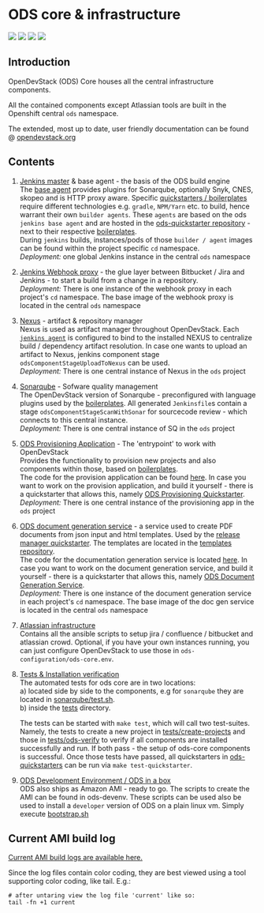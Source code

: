 # ODS core & infrastructure

![](https://github.com/opendevstack/ods-core/workflows/Continous%20Integration%20Tests/badge.svg?branch=master)
![](https://5e5956068688.ngrok.io/images/buildStatus_master.svg)
![](https://5e5956068688.ngrok.io/images/buildStatus_3.x.svg)
![](https://5e5956068688.ngrok.io/images/buildStatus_feature_ods-devenv.svg)

## Introduction
OpenDevStack (ODS) Core houses all the central infrastructure components.

All the contained components except Atlassian tools are built in the Openshift central `ods` namespace.

The extended, most up to date, user friendly documentation can be found @ [opendevstack.org](https://www.opendevstack.org/ods-documentation/)

## Contents
1. [Jenkins master](jenkins/master) & base agent - the basis of the ODS build engine<br>
The [base agent](jenkins/agent-base) provides plugins for Sonarqube, optionally Snyk, CNES, skopeo and is HTTP proxy aware.
Specific [quickstarters / boilerplates](https://github.com/opendevstack/ods-quickstarters/tree/master) require different technologies e.g. `gradle`, `NPM/Yarn` etc. to build, hence warrant their own `builder agents`. These `agents` are based on the ods `jenkins base agent` and are hosted in the [ods-quickstarter repository](https://github.com/opendevstack/ods-quickstarters/tree/master/common/jenkins-agents) - next to their respective [boilerplates](https://github.com/opendevstack/ods-quickstarters/tree/master). <br>During `jenkins` builds, instances/pods of those `builder / agent` images can be found within the project specific `cd` namespace.
<br>*Deployment:* one global Jenkins instance in the central `ods` namespace

1. [Jenkins Webhook proxy](jenkins/webhook-proxy) - the glue layer between Bitbucket / Jira and Jenkins - to start a build from a change in a repository.
<br>*Deployment:* There is one instance of the webhook proxy in each project's `cd` namespace. The base image of the webhook proxy is located in the central `ods` namespace

1. [Nexus](nexus) - artifact & repository manager<br>
Nexus is used as artifact manager throughout OpenDevStack. Each [`jenkins agent`](https://github.com/opendevstack/ods-quickstarters/tree/master/common/jenkins-agents) is configured to bind to the installed NEXUS to centralize build / dependency artifact resolution. In case one wants to upload an artifact to Nexus, jenkins component stage `odsComponentStageUploadToNexus` can be used.
<br>*Deployment:* There is one central instance of Nexus in the `ods` project

1. [Sonarqube](sonarqube) - Sofware quality management <br>
The OpenDevStack version of Sonarqube - preconfigured with language plugins used by the [boilerplates](https://github.com/opendevstack/ods-quickstarters/tree/master). All generated `Jenkinsfile`s contain a stage `odsComponentStageScanWithSonar` for sourcecode review - which connects to this central instance.
<br>*Deployment:* There is one central instance of SQ in the `ods` project

1. [ODS Provisioning Application](ods-provisioning-app) - The 'entrypoint' to work with OpenDevStack<br>
Provides the functionality to provision new projects and also components within those, based on [boilerplates](https://github.com/opendevstack/ods-quickstarters/tree/master). <br>The code for the provision application can be found [here](https://github.com/opendevstack/ods-provisioning-app). In case you want to work on the provision application, and build it yourself - there is a quickstarter that allows this, namely [ODS Provisioning Quickstarter](https://github.com/opendevstack/ods-quickstarters/tree/master/ods-provisioning-app).
<br>*Deployment:* There is one central instance of the provisioning app in the `ods` project

1. [ODS document generation service](ods-document-generation-svc) - a service used to create PDF documents from json input and html templates.
Used by the [release manager quickstarter](https://github.com/opendevstack/ods-quickstarters/tree/master/release-manager).
The templates are located in the [templates repository](https://github.com/opendevstack/ods-document-generation-templates). <br>The code for the documentation generation service is located [here](https://github.com/opendevstack/ods-document-generation-svc). In case you want to work on the document generation service, and build it yourself - there is a quickstarter that allows this, namely [ODS Document Generation Service](https://github.com/opendevstack/ods-quickstarters/tree/master/ods-document-gen-svc). <br>*Deployment:* There is one instance of the document generation service in each project's `cd` namespace. The base image of the doc gen service is located in the central `ods` namespace

1. [Atlassian infrastructure](infrastructure-setup) <br>
Contains all the ansible scripts to setup jira / confluence / bitbucket and atlassian crowd. Optional, if you have your own instances running, you can just configure OpenDevStack to use those in `ods-configuration/ods-core.env`.

1. [Tests & Installation verification](tests) <br>
The automated tests for ods core are in two locations:<br>
a) located side by side to the components, e.g for `sonarqube` they are located in [sonarqube/test.sh](sonarqube/test.sh). <br>
b) inside the [tests](tests) directory. </p> The tests can be started with `make test`, which will call two test-suites. Namely, the tests to create a new project in [tests/create-projects](tests/create-projects) and those in [tests/ods-verify](tests/ods-verify) to verify if all components are installed successfully and run. If both pass - the setup of ods-core components is successful. Once those tests have passed, all quickstarters in [ods-quickstarters](https://github.com/opendevstack/ods-quickstarters) can be run via `make test-quickstarter`.

1. [ODS Development Environment / ODS in a box](ods-devenv)<br>
ODS also ships as Amazon AMI - ready to go. The scripts to create the AMI can be found in ods-devenv. These scripts can be used also be used to install a `developer` version of ODS on a plain linux vm. Simply execute [bootstrap.sh](ods-devenv/scripts/bootstrap.sh)

## Current AMI build log
[Current AMI build logs are available here.](https://327164e4f0dd.ngrok.io/images/current_log_master.tar.gz)

Since the log files contain color coding, they are best viewed using a tool supporting color coding, like tail. E.g.:


```
# after untaring view the log file 'current' like so:
tail -fn +1 current
```
